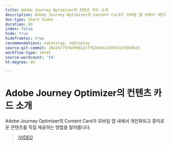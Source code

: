 ```yaml
---
title: Adobe Journey Optimizer의 컨텐츠 카드 소개
description: Adobe Journey Optimizer의 Content Card가 모바일 앱 내에서 개인화되고 흥미로운 콘텐츠를 직접 제공하는 방법을 알아봅니다.
doc-type: Short Video
duration: 63
index: false
hide: true
hidefromtoc: true
recommendations: noCatalog, noDisplay
source-git-commit: 28e2477974df6d22cff87eb9c242657e23569b15
workflow-type: tm+mt
source-wordcount: '54'
ht-degree: 0%

---
```



# Adobe Journey Optimizer의 컨텐츠 카드 소개

Adobe Journey Optimizer의 Content Card가 모바일 앱 내에서 개인화되고 흥미로운 콘텐츠를 직접 제공하는 방법을 알아봅니다.

<!-- 62_S603_3442534_62_introduction-to-content-cards-in-adobe-journey-optimizer -->
>[!VIDEO](https://video.tv.adobe.com/v/3460393/?learn=on&enablevpops=true&captions=kor)
